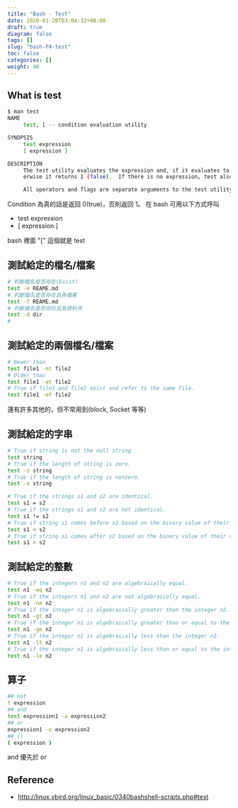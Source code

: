 ```yaml
---
title: "Bash - Test"
date: 2020-01-20T03:04:32+08:00
draft: true
diagram: false
tags: []
slug: "bash-P4-test"
toc: false
categories: []
weight: 40
---
```


## What is test

```bash
$ man test
NAME
     test, [ -- condition evaluation utility

SYNOPSIS
     test expression
     [ expression ]

DESCRIPTION
     The test utility evaluates the expression and, if it evaluates to true, returns a zero (true) exit status; oth-
     erwise it returns 1 (false).  If there is no expression, test also returns 1 (false).

     All operators and flags are separate arguments to the test utility.
```

Condition 為真的話是返回 0(true)，否則返回 1。
在 bash 可用以下方式呼叫

- test expression
- [ expression ]

bash 裡面 "[" 這個就是 test

## 測試給定的檔名/檔案

```bash
# 判斷檔名是否存在(Exist)
test -e REAME.md
# 判斷檔名是否存在且為檔案
test -f REAME.md
# 判斷檔名是否存在且為資料夾
test -d dir
#
```

## 測試給定的兩個檔名/檔案

```bash
# Newer than
test file1 -nt file2
# Older than
test file1 -ot file2
# True if file1 and file2 exist and refer to the same file.
test file1 -ef file2
```

還有許多其他的，但不常用到(block, Socket 等等)

## 測試給定的字串

```bash
# True if string is not the null string
test string
# True if the length of string is zero.
test -z string
# True if the length of string is nonzero.
test -n string

# True if the strings s1 and s2 are identical.
test s1 = s2
# True if the strings s1 and s2 are not identical.
test s1 != s2
# True if string s1 comes before s2 based on the binary value of their characters.
test s1 < s2
# True if string s1 comes after s2 based on the binary value of their characters.
test s1 > s2
```

## 測試給定的整數

```bash
# True if the integers n1 and n2 are algebraically equal.
test n1 -eq n2
# True if the integers n1 and n2 are not algebraically equal.
test n1 -ne n2
# True if the integer n1 is algebraically greater than the integer n2.
test n1 -gt n2
# True if the integer n1 is algebraically greater than or equal to the integer n2.
test n1 -ge n2
# True if the integer n1 is algebraically less than the integer n2.
test n1 -lt n2
# True if the integer n1 is algebraically less than or equal to the integer n2.
test n1 -le n2
```

## 算子

```bash
## not
! expression
## and
test expression1 -a expression2
## or
expression1 -o expression2
## ()
( expression )
```

and 優先於 or

## Reference

- <http://linux.vbird.org/linux_basic/0340bashshell-scripts.php#test>
